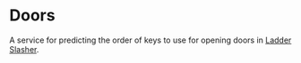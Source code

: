# Doors

A service for predicting the order of keys to use for opening doors in [Ladder Slasher](https://ladderslasher.d2jsp.org/).
